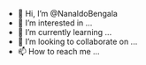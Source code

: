 - 👋 Hi, I’m @NanaldoBengala
- 👀 I’m interested in ...
- 🌱 I’m currently learning ...
- 💞️ I’m looking to collaborate on ...
- 📫 How to reach me ...

<!---
NanaldoBengala/NanaldoBengala is a ✨ special ✨ repository because its `README.md` (this file) appears on your GitHub profile.
You can click the Preview link to take a look at your changes.
--->
